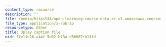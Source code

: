 ```yaml
---
content_type: resource
description: ''
file: /media/https%3A/open-learning-course-data-rc.s3.amazonaws.com/cms-701-current-debates-in-media-spring-2015/f7e11e26a44f5d02b73ad36007cb13fd_V5lJj6VAKmg.vtt
file_type: application/x-subrip
resourcetype: Other
title: 3play caption file
uid: f7e11e26-a44f-5d02-b73a-d36007cb13fd
---
```

